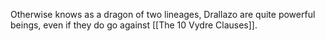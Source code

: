Otherwise knows as a dragon of two lineages, Drallazo are quite powerful beings, even if they do go against [[The 10 Vydre Clauses]]. 